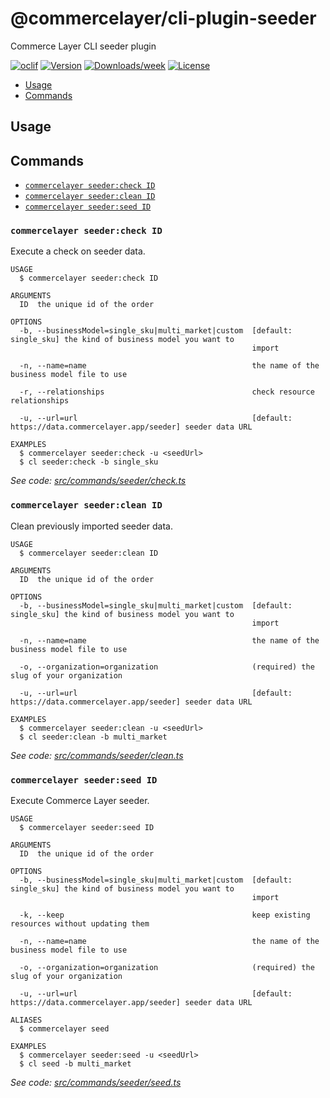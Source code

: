 @commercelayer/cli-plugin-seeder
================================

Commerce Layer CLI seeder plugin

[![oclif](https://img.shields.io/badge/cli-oclif-brightgreen.svg)](https://oclif.io)
[![Version](https://img.shields.io/npm/v/@commercelayer/cli-plugin-seeder.svg)](https://npmjs.org/package/@commercelayer/cli-plugin-seeder)
[![Downloads/week](https://img.shields.io/npm/dw/@commercelayer/cli-plugin-seeder.svg)](https://npmjs.org/package/@commercelayer/cli-plugin-seeder)
[![License](https://img.shields.io/npm/l/@commercelayer/cli-plugin-seeder.svg)](https://github.com/commercelayer/cli-plugin-seeder/blob/master/package.json)

<!-- toc -->

* [ Usage](#-usage)
* [ Commands](#-commands)
<!-- tocstop -->
## Usage
<!-- usage -->


<!-- usagestop -->
## Commands
<!-- commands -->

* [`commercelayer seeder:check ID`](#commercelayer-seedercheck-id)
* [`commercelayer seeder:clean ID`](#commercelayer-seederclean-id)
* [`commercelayer seeder:seed ID`](#commercelayer-seederseed-id)

### `commercelayer seeder:check ID`

Execute a check on seeder data.

```
USAGE
  $ commercelayer seeder:check ID

ARGUMENTS
  ID  the unique id of the order

OPTIONS
  -b, --businessModel=single_sku|multi_market|custom  [default: single_sku] the kind of business model you want to
                                                      import

  -n, --name=name                                     the name of the business model file to use

  -r, --relationships                                 check resource relationships

  -u, --url=url                                       [default: https://data.commercelayer.app/seeder] seeder data URL

EXAMPLES
  $ commercelayer seeder:check -u <seedUrl>
  $ cl seeder:check -b single_sku
```

_See code: [src/commands/seeder/check.ts](https://github.com/commercelayer/commercelayer-cli-plugin-seeder/blob/main/src/commands/seeder/check.ts)_

### `commercelayer seeder:clean ID`

Clean previously imported seeder data.

```
USAGE
  $ commercelayer seeder:clean ID

ARGUMENTS
  ID  the unique id of the order

OPTIONS
  -b, --businessModel=single_sku|multi_market|custom  [default: single_sku] the kind of business model you want to
                                                      import

  -n, --name=name                                     the name of the business model file to use

  -o, --organization=organization                     (required) the slug of your organization

  -u, --url=url                                       [default: https://data.commercelayer.app/seeder] seeder data URL

EXAMPLES
  $ commercelayer seeder:clean -u <seedUrl>
  $ cl seeder:clean -b multi_market
```

_See code: [src/commands/seeder/clean.ts](https://github.com/commercelayer/commercelayer-cli-plugin-seeder/blob/main/src/commands/seeder/clean.ts)_

### `commercelayer seeder:seed ID`

Execute Commerce Layer seeder.

```
USAGE
  $ commercelayer seeder:seed ID

ARGUMENTS
  ID  the unique id of the order

OPTIONS
  -b, --businessModel=single_sku|multi_market|custom  [default: single_sku] the kind of business model you want to
                                                      import

  -k, --keep                                          keep existing resources without updating them

  -n, --name=name                                     the name of the business model file to use

  -o, --organization=organization                     (required) the slug of your organization

  -u, --url=url                                       [default: https://data.commercelayer.app/seeder] seeder data URL

ALIASES
  $ commercelayer seed

EXAMPLES
  $ commercelayer seeder:seed -u <seedUrl>
  $ cl seed -b multi_market
```

_See code: [src/commands/seeder/seed.ts](https://github.com/commercelayer/commercelayer-cli-plugin-seeder/blob/main/src/commands/seeder/seed.ts)_
<!-- commandsstop -->
